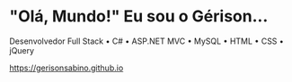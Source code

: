 # "Olá, Mundo!" Eu sou o Gérison...

Desenvolvedor Full Stack • C# • ASP.NET MVC • MySQL • HTML • CSS • jQuery

https://gerisonsabino.github.io
